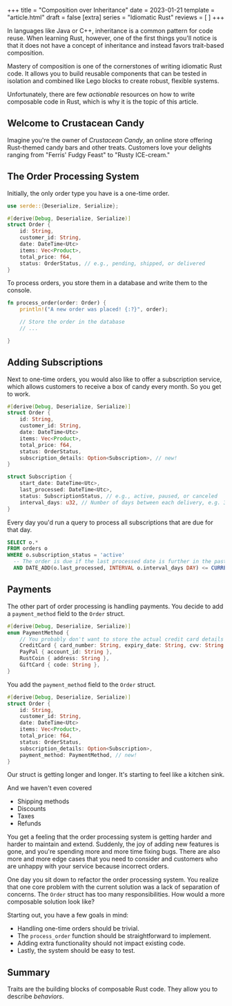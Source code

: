 +++
title = "Composition over Inheritance"
date = 2023-01-21
template = "article.html"
draft = false
[extra]
series = "Idiomatic Rust"
reviews = [
]
+++

In languages like Java or C++, inheritance is a common pattern for
code reuse. When learning Rust, however, one of the first things you'll notice
is that it does not have a concept of inheritance and instead favors trait-based
composition. 

Mastery of composition is one of the cornerstones of writing idiomatic Rust code.
It allows you to build reusable components that can be tested in isolation and
combined like Lego blocks to create robust, flexible systems.

Unfortunately, there are few *actionable* resources on how to write
composable code in Rust, which is why it is the topic of this article.

## Welcome to Crustacean Candy 

Imagine you're the owner of *Crustacean Candy*, an online store offering
Rust-themed candy bars and other treats. Customers love your delights
ranging from "Ferris' Fudgy Feast" to "Rusty ICE-cream."

## The Order Processing System

Initially, the only order type you have is a one-time order. 

```rust
use serde::{Deserialize, Serialize};

#[derive(Debug, Deserialize, Serialize)]
struct Order {
    id: String,
    customer_id: String,
    date: DateTime<Utc>
    items: Vec<Product>,
    total_price: f64,
    status: OrderStatus, // e.g., pending, shipped, or delivered
}
```

To process orders, you store them in a database and write them to the console.

```rust
fn process_order(order: Order) {
    println!("A new order was placed! {:?}", order);

    // Store the order in the database
    // ...

}
```

## Adding Subscriptions

Next to one-time orders, you would also like to offer a subscription service,
which allows customers to receive a box of candy every month. So you get to
work.

```rust
#[derive(Debug, Deserialize, Serialize)]
struct Order {
    id: String,
    customer_id: String,
    date: DateTime<Utc>
    items: Vec<Product>,
    total_price: f64,
    status: OrderStatus,
    subscription_details: Option<Subscription>, // new!
}

struct Subscription {
    start_date: DateTime<Utc>,
    last_processed: DateTime<Utc>,
    status: SubscriptionStatus, // e.g., active, paused, or canceled
    interval_days: u32, // Number of days between each delivery, e.g. 30
}
```

Every day you'd run a query to process all subscriptions that are due for that day.

```sql
SELECT o.*
FROM orders o
WHERE o.subscription_status = 'active'
  -- The order is due if the last processed date is further in the past than the interval days
  AND DATE_ADD(o.last_processed, INTERVAL o.interval_days DAY) <= CURRENT_DATE();
```

## Payments

The other part of order processing is handling payments. You decide to add a
`payment_method` field to the `Order` struct.

```rust
#[derive(Debug, Deserialize, Serialize)]
enum PaymentMethod {
    // You probably don't want to store the actual credit card details in the database
    CreditCard { card_number: String, expiry_date: String, cvv: String },
    PayPal { account_id: String },
    RustCoin { address: String },
    GiftCard { code: String },
}
```

You add the `payment_method` field to the `Order` struct.

```rust
#[derive(Debug, Deserialize, Serialize)]
struct Order {
    id: String,
    customer_id: String,
    date: DateTime<Utc>
    items: Vec<Product>,
    total_price: f64,
    status: OrderStatus,
    subscription_details: Option<Subscription>,
    payment_method: PaymentMethod, // new!
}
```

Our struct is getting longer and longer. It's starting to feel like a
kitchen sink.

And we haven't even covered

- Shipping methods
- Discounts
- Taxes
- Refunds

You get a feeling that the order processing system is getting harder and harder
to maintain and extend. Suddenly, the joy of adding new features is gone, and
you're spending more and more time fixing bugs. There are also more and more
edge cases that you need to consider and customers who are unhappy with your
service because incorrect orders.

One day you sit down to refactor the order processing system. You realize that
one core problem with the current solution was a lack of separation of concerns.
The `Order` struct has too many responsibilities. How would a more composable
solution look like?

Starting out, you have a few goals in mind:

- Handling one-time orders should be trivial.
- The `process_order` function should be straightforward to implement.
- Adding extra functionality should not impact existing code.
- Lastly, the system should be easy to test.
















## Summary

Traits are the building blocks of composable Rust code. They allow you to
describe *behaviors*. 




